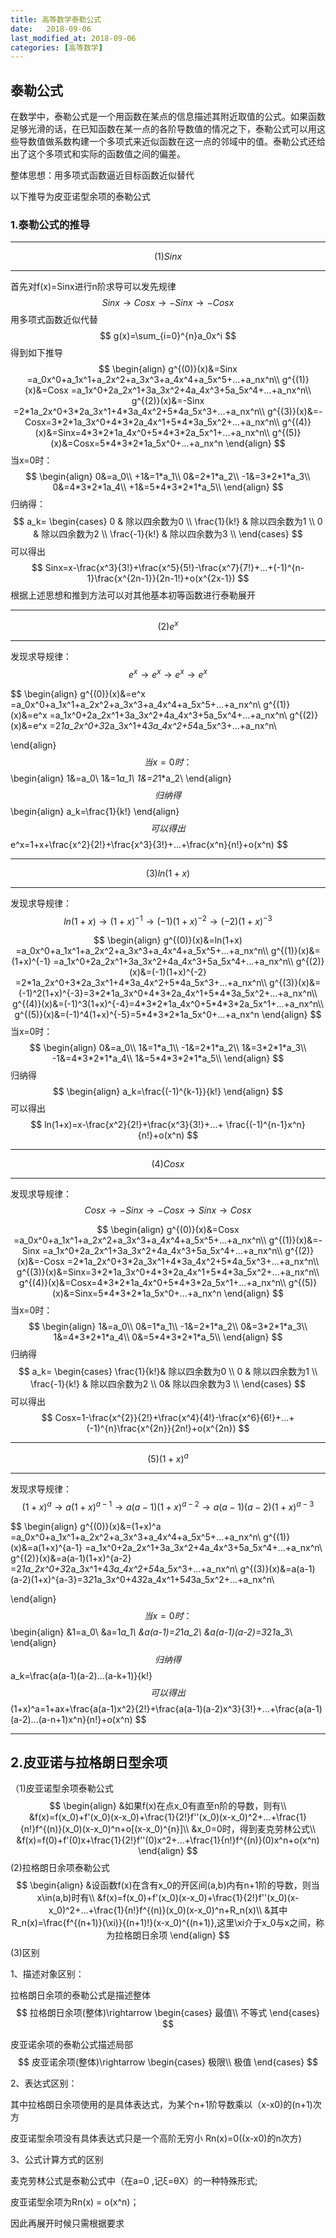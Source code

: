 ```yaml
---
title: 高等数学泰勒公式
date:   2018-09-06
last_modified_at: 2018-09-06
categories: [高等数学]
---
```


## 泰勒公式

在数学中，泰勒公式是一个用函数在某点的信息描述其附近取值的公式。如果函数足够光滑的话，在已知函数在某一点的各阶导数值的情况之下，泰勒公式可以用这些导数值做系数构建一个多项式来近似函数在这一点的邻域中的值。泰勒公式还给出了这个多项式和实际的函数值之间的偏差。

整体思想：用多项式函数逼近目标函数近似替代

以下推导为皮亚诺型余项的泰勒公式

### 1.泰勒公式的推导

---

$$
(1)Sinx
$$

---

首先对f(x)=Sinx进行n阶求导可以发先规律
$$
Sinx\rightarrow Cosx\rightarrow -Sinx\rightarrow -Cosx
$$
用多项式函数近似代替
$$
g(x)=\sum_{i=0}^{n}a_0x^i
$$
得到如下推导
$$
\begin{align}
g^{(0)}(x)&=Sinx =a_0x^0+a_1x^1+a_2x^2+a_3x^3+a_4x^4+a_5x^5+...+a_nx^n\\
g^{(1)}(x)&=Cosx =a_1x^0+2a_2x^1+3a_3x^2+4a_4x^3+5a_5x^4+...+a_nx^n\\
g^{(2)}(x)&=-Sinx =2*1a_2x^0+3*2a_3x^1+4*3a_4x^2+5*4a_5x^3+...+a_nx^n\\
g^{(3)}(x)&=-Cosx=3*2*1a_3x^0+4*3*2a_4x^1+5*4*3a_5x^2+...+a_nx^n\\
g^{(4)}(x)&=Sinx=4*3*2*1a_4x^0+5*4*3*2a_5x^1+...+a_nx^n\\
g^{(5)}(x)&=Cosx=5*4*3*2*1a_5x^0+...+a_nx^n
\end{align}
$$
当x=0时：
$$
\begin{align}
0&=a_0\\
+1&=1*a_1\\
0&=2*1*a_2\\
-1&=3*2*1*a_3\\
0&=4*3*2*1a_4\\
+1&=5*4*3*2*1*a_5\\
\end{align}
$$
归纳得：
$$
a_k= \begin{cases}
0 & 除以四余数为0 \\
\frac{1}{k!} & 除以四余数为1 \\
0 & 除以四余数为2 \\
\frac{-1}{k!} & 除以四余数为3 \\
\end{cases}
$$
可以得出
$$
Sinx=x-\frac{x^3}{3!}+\frac{x^5}{5!}-\frac{x^7}{7!}+...+(-1)^{n-1}\frac{x^{2n-1}}{2n-1!}+o(x^{2x-1})
$$
根据上述思想和推到方法可以对其他基本初等函数进行泰勒展开

---

$$
(2)e^x
$$

---

发现求导规律：
$$
e^x\rightarrow e^x\rightarrow e^x\rightarrow e^x
$$

$$
\begin{align}
g^{(0)}(x)&=e^x =a_0x^0+a_1x^1+a_2x^2+a_3x^3+a_4x^4+a_5x^5+...+a_nx^n\\
g^{(1)}(x)&=e^x =a_1x^0+2a_2x^1+3a_3x^2+4a_4x^3+5a_5x^4+...+a_nx^n\\
g^{(2)}(x)&=e^x =2*1a_2x^0+3*2a_3x^1+4*3a_4x^2+5*4a_5x^3+...+a_nx^n\\

\end{align}
$$
当x=0时：
$$
\begin{align}
1&=a_0\\
1&=1*a_1\\
1&=2*1*a_2\\
\end{align}
$$
归纳得
$$
\begin{align}
a_k=\frac{1}{k!}
\end{align}
$$
可以得出
$$
e^x=1+x+\frac{x^2}{2!}+\frac{x^3}{3!}+...+\frac{x^n}{n!}+o(x^n)
$$

---

$$
(3)ln(1+x)
$$

---

发现求导规律：
$$
ln(1+x)\rightarrow (1+x)^{-1}\rightarrow (-1)(1+x)^{-2}\rightarrow (-2)(1+x)^{-3}
$$

$$
\begin{align}
g^{(0)}(x)&=ln(1+x) =a_0x^0+a_1x^1+a_2x^2+a_3x^3+a_4x^4+a_5x^5+...+a_nx^n\\
g^{(1)}(x)&=(1+x)^{-1} =a_1x^0+2a_2x^1+3a_3x^2+4a_4x^3+5a_5x^4+...+a_nx^n\\
g^{(2)}(x)&=(-1)(1+x)^{-2} =2*1a_2x^0+3*2a_3x^1+4*3a_4x^2+5*4a_5x^3+...+a_nx^n\\
g^{(3)}(x)&=(-1)^2(1+x)^{-3}=3*2*1a_3x^0+4*3*2a_4x^1+5*4*3a_5x^2+...+a_nx^n\\
g^{(4)}(x)&=(-1)^3(1+x)^{-4}=4*3*2*1a_4x^0+5*4*3*2a_5x^1+...+a_nx^n\\
g^{(5)}(x)&=(-1)^4(1+x)^{-5}=5*4*3*2*1a_5x^0+...+a_nx^n
\end{align}
$$
当x=0时：
$$
\begin{align}
0&=a_0\\
1&=1*a_1\\
-1&=2*1*a_2\\
1&=3*2*1*a_3\\
-1&=4*3*2*1*a_4\\
1&=5*4*3*2*1*a_5\\
\end{align}
$$
归纳得
$$
\begin{align}
a_k=\frac{(-1)^{k-1}}{k!}
\end{align}
$$
可以得出
$$
ln(1+x)=x-\frac{x^2}{2!}+\frac{x^3}{3!}+...+ \frac{(-1)^{n-1}x^n}{n!}+o(x^n)
$$


---

$$
(4)Cosx
$$

---

发现求导规律：
$$
Cosx\rightarrow -Sinx\rightarrow -Cosx\rightarrow Sinx\rightarrow Cosx
$$



$$
\begin{align}
g^{(0)}(x)&=Cosx =a_0x^0+a_1x^1+a_2x^2+a_3x^3+a_4x^4+a_5x^5+...+a_nx^n\\
g^{(1)}(x)&=-Sinx =a_1x^0+2a_2x^1+3a_3x^2+4a_4x^3+5a_5x^4+...+a_nx^n\\
g^{(2)}(x)&=-Cosx =2*1a_2x^0+3*2a_3x^1+4*3a_4x^2+5*4a_5x^3+...+a_nx^n\\
g^{(3)}(x)&=Sinx=3*2*1a_3x^0+4*3*2a_4x^1+5*4*3a_5x^2+...+a_nx^n\\
g^{(4)}(x)&=Cosx=4*3*2*1a_4x^0+5*4*3*2a_5x^1+...+a_nx^n\\
g^{(5)}(x)&=Sinx=5*4*3*2*1a_5x^0+...+a_nx^n
\end{align}
$$
当x=0时：
$$
\begin{align}
1&=a_0\\
0&=1*a_1\\
-1&=2*1*a_2\\
0&=3*2*1*a_3\\
1&=4*3*2*1*a_4\\
0&=5*4*3*2*1*a_5\\
\end{align}
$$
归纳得
$$
a_k= \begin{cases}
\frac{1}{k!}& 除以四余数为0 \\
0 & 除以四余数为1 \\
\frac{-1}{k!}  & 除以四余数为2 \\
0& 除以四余数为3 \\
\end{cases}
$$
可以得出
$$
Cosx=1-\frac{x^{2}}{2!}+\frac{x^4}{4!}-\frac{x^6}{6!}+...+(-1)^{n}\frac{x^{2n}}{2n!}+o(x^{2n})
$$

---

$$
(5)(1+x)^a
$$

---

发现求导规律：
$$
(1+x)^a\rightarrow a(1+x)^{a-1}\rightarrow a(a-1)(1+x)^{a-2}\rightarrow a(a-1)(a-2)(1+x)^{a-3}
$$

$$
\begin{align}
g^{(0)}(x)&=(1+x)^a =a_0x^0+a_1x^1+a_2x^2+a_3x^3+a_4x^4+a_5x^5+...+a_nx^n\\
g^{(1)}(x)&=a(1+x)^{a-1} =a_1x^0+2a_2x^1+3a_3x^2+4a_4x^3+5a_5x^4+...+a_nx^n\\
g^{(2)}(x)&=a(a-1)(1+x)^{a-2} =2*1a_2x^0+3*2a_3x^1+4*3a_4x^2+5*4a_5x^3+...+a_nx^n\\
g^{(3)}(x)&=a(a-1)(a-2)(1+x)^{a-3}=3*2*1a_3x^0+4*3*2a_4x^1+5*4*3a_5x^2+...+a_nx^n\\

\end{align}
$$
当x=0时：
$$
\begin{align}
&1=a_0\\
&a=1*a_1\\
&a(a-1)=2*1*a_2\\
&a(a-1)(a-2)=3*2*1*a_3\\
\end{align}
$$
归纳得
$$
a_k=\frac{a(a-1)(a-2)...(a-k+1)}{k!}
$$
可以得出
$$
(1+x)^a=1+ax+\frac{a(a-1)x^2}{2!}+\frac{a(a-1)(a-2)x^3}{3!}+...+\frac{a(a-1)(a-2)...(a-n+1)x^n}{n!}+o(x^n)
$$

---

## 2.皮亚诺与拉格朗日型余项

（1)皮亚诺型余项泰勒公式
$$
\begin{align}
&如果f(x)在点x_0有直至n阶的导数，则有\\
&f(x)=f(x_0)+f'(x_0)(x-x_0)+\frac{1}{2!}f''(x_0)(x-x_0)^2+...+\frac{1}{n!}f^{(n)}(x_0)(x-x_0)^n+o[(x-x_0)^{n}]\\
&x_0=0时，得到麦克劳林公式\\
&f(x)=f(0)+f'(0)x+\frac{1}{2!}f''(0)x^2+...+\frac{1}{n!}f^{(n)}(0)x^n+o(x^n)
\end{align}
$$
(2)拉格朗日余项泰勒公式
$$
\begin{align}
&设函数f(x)在含有x_0的开区间(a,b)内有n+1阶的导数，则当x\in(a,b)时有\\
&f(x)=f(x_0)+f'(x_0)(x-x_0)+\frac{1}{2!}f''(x_0)(x-x_0)^2+...+\frac{1}{n!}f^{(n)}(x_0)(x-x_0)^n+R_n(x)\\
&其中R_n(x)=\frac{f^{(n+1)}(\xi)}{(n+1)!}(x-x_0)^{(n+1)},这里\xi介于x_0与x之间，称为拉格朗日余项
\end{align}
$$
(3)区别

1、描述对象区别：

拉格朗日余项的泰勒公式是描述整体
$$
拉格朗日余项(整体)\rightarrow \begin{cases}
最值\\
不等式
\end{cases}
$$


皮亚诺余项的泰勒公式描述局部
$$
皮亚诺余项(整体)\rightarrow \begin{cases}
极限\\
极值
\end{cases}
$$


2、表达式区别：

其中拉格朗日余项使用的是具体表达式，为某个n+1阶导数乘以（x-x0)的(n+1)次方

皮亚诺型余项没有具体表达式只是一个高阶无穷小 Rn(x)=0((x-x0)的n次方)

3、公式计算方式的区别

麦克劳林公式是泰勒公式中（在a=0 ,记ξ=θX）的一种特殊形式;

皮亚诺型余项为Rn(x) = o(x^n)；

因此再展开时候只需根据要求

